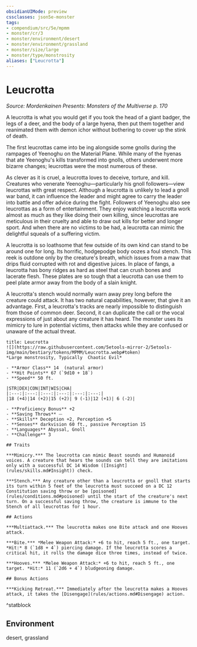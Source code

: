 ```yaml
---
obsidianUIMode: preview
cssclasses: json5e-monster
tags:
- compendium/src/5e/mpmm
- monster/cr/3
- monster/environment/desert
- monster/environment/grassland
- monster/size/large
- monster/type/monstrosity
aliases: ["Leucrotta"]
---
```

# Leucrotta
*Source: Mordenkainen Presents: Monsters of the Multiverse p. 170*  

A leucrotta is what you would get if you took the head of a giant badger, the legs of a deer, and the body of a large hyena, then put them together and reanimated them with demon ichor without bothering to cover up the stink of death.

The first leucrottas came into be ing alongside some gnolls during the rampages of Yeenoghu on the Material Plane. While many of the hyenas that ate Yeenoghu's kills transformed into gnolls, others underwent more bizarre changes; leucrottas were the most numerous of these.

As clever as it is cruel, a leucrotta loves to deceive, torture, and kill. Creatures who venerate Yeenoghu—particularly his gnoll followers—view leucrottas with great respect. Although a leucrotta is unlikely to lead a gnoll war band, it can influence the leader and might agree to carry the leader into battle and offer advice during the fight. Followers of Yeenoghu also see leucrottas as a form of entertainment. They enjoy watching a leucrotta work almost as much as they like doing their own killing, since leucrottas are meticulous in their cruelty and able to draw out kills for better and longer sport. And when there are no victims to be had, a leucrotta can mimic the delightful squeals of a suffering victim.

A leucrotta is so loathsome that few outside of its own kind can stand to be around one for long. Its horrific, hodgepodge body oozes a foul stench. This reek is outdone only by the creature's breath, which issues from a maw that drips fluid corrupted with rot and digestive juices. In place of fangs, a leucrotta has bony ridges as hard as steel that can crush bones and lacerate flesh. These plates are so tough that a leucrotta can use them to peel plate armor away from the body of a slain knight.

A leucrotta's stench would normally warn away prey long before the creature could attack. It has two natural capabilities, however, that give it an advantage. First, a leucrotta's tracks are nearly impossible to distinguish from those of common deer. Second, it can duplicate the call or the vocal expressions of just about any creature it has heard. The monster uses its mimicry to lure in potential victims, then attacks while they are confused or unaware of the actual threat.

```ad-statblock
title: Leucrotta
![](https://raw.githubusercontent.com/5etools-mirror-2/5etools-img/main/bestiary/tokens/MPMM/Leucrotta.webp#token)
*Large monstrosity, Typically  Chaotic Evil*

- **Armor Class** 14  (natural armor)
- **Hit Points** 67 (`9d10 + 18`)
- **Speed** 50 ft.

|STR|DEX|CON|INT|WIS|CHA|
|:---:|:---:|:---:|:---:|:---:|:---:|
|18 (+4)|14 (+2)|15 (+2)| 9 (-1)|12 (+1)| 6 (-2)|

- **Proficiency Bonus** +2
- **Saving Throws** ⏤
- **Skills** Deception +2, Perception +5
- **Senses** darkvision 60 ft., passive Perception 15
- **Languages** Abyssal, Gnoll
- **Challenge** 3

## Traits

***Mimicry.*** The leucrotta can mimic Beast sounds and Humanoid voices. A creature that hears the sounds can tell they are imitations only with a successful DC 14 Wisdom ([Insight](rules/skills.md#Insight)) check.

***Stench.*** Any creature other than a leucrotta or gnoll that starts its turn within 5 feet of the leucrotta must succeed on a DC 12 Constitution saving throw or be [poisoned](rules/conditions.md#poisoned) until the start of the creature's next turn. On a successful saving throw, the creature is immune to the Stench of all leucrottas for 1 hour.

## Actions

***Multiattack.*** The leucrotta makes one Bite attack and one Hooves attack.

***Bite.*** *Melee Weapon Attack:* +6 to hit, reach 5 ft., one target. *Hit:* 8 (`1d8 + 4`) piercing damage. If the leucrotta scores a critical hit, it rolls the damage dice three times, instead of twice.

***Hooves.*** *Melee Weapon Attack:* +6 to hit, reach 5 ft., one target. *Hit:* 11 (`2d6 + 4`) bludgeoning damage.

## Bonus Actions

***Kicking Retreat.*** Immediately after the leucrotta makes a Hooves attack, it takes the [Disengage](rules/actions.md#Disengage) action.
```
^statblock

## Environment

desert, grassland